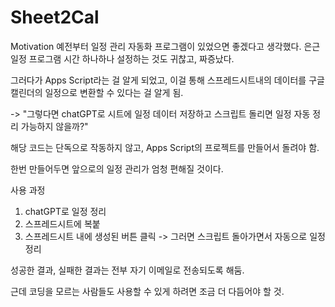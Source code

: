 # Sheet2Cal

Motivation
예전부터 일정 관리 자동화 프로그램이 있었으면 좋겠다고 생각했다.
은근 일정 프로그램 시간 하나하나 설정하는 것도 귀찮고, 짜증났다.

그러다가 Apps Script라는 걸 알게 되었고, 이걸 통해 스프레드시트내의 데이터를 구글 캘린더의 일정으로 변환할 수 있다는 걸 알게 됨.

-> "그렇다면 chatGPT로 시트에 일정 데이터 저장하고 스크립트 돌리면 일정 자동 정리 가능하지 않을까?"


해당 코드는 단독으로 작동하지 않고, Apps Script의 프로젝트를 만들어서 돌려야 함.

한번 만들어두면 앞으로의 일정 관리가 엄청 편해질 것이다.

사용 과정
1. chatGPT로 일정 정리
2. 스프레드시트에 복붙
3. 스프레드시트 내에 생성된 버튼 클릭
 -> 그러면 스크립트 돌아가면서 자동으로 일정 정리

성공한 결과, 실패한 결과는 전부 자기 이메일로 전송되도록 해둠.


근데 코딩을 모르는 사람들도 사용할 수 있게 하려면 조금 더 다듬어야 할 것.

